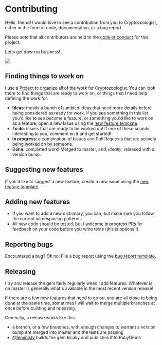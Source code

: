 # Contributing

Hello, friend! I would love to see a contribution from you to Cryptozoologist, either in the form of code, documentation, or a bug report.

Please note that all contributors are held to the [code of conduct](CODE_OF_CONDUCT.md) for this project.

Let's get down to business!

![](http://gifs.feministy.io/images/penguin.gif)

## Finding things to work on

I use a [Project](https://github.com/feministy/cryptozoologist/projects/1) to organize all of the work for Cryptozoologist. You can look there to find things that are ready to work on, or things that I need help defining the work for.

- **Ideas**: mostly a bunch of jumbled ideas that need more details before being considered as ready for work. If you see something in this list you'd like to see become a feature, or something you'd like to work on as a feature, open a new Issue using the [new feature template](ISSUE_TEMPLATES/new_feature.md).
- **To do**: issues that are ready to be worked on! If one of these sounds interesting to you, comment on it and get started!
- **In progress**: a combination of Issues and Pull Requests that are actively being worked on by someone.
- **Done**: completed work! Merged to master, and, _ideally_, released with a version bump.

## Suggesting new features

If you'd like to suggest a new feature, create a new issue using the [new feature template](ISSUE_TEMPLATES/new_feature.md).

## Adding new features

* If you want to add a new dictionary, you can, but make sure you follow the current namespacing patterns
* All new code should be tested, but I welcome in progress PRs for feedback on your code before you write tests (this is optional!)

## Reporting bugs

Encountered a bug? Oh no! File a bug report using the [bug report template](ISSUE_TEMPLATES/bug_report.md).

## Releasing

I try and release the gem fairly regularly when I add features. Whatever is on master is generally what's available in the most recent version release!

If there are a few new features that need to go out and are all close to being done at the same time, sometimes I will wait to merge multiple branches at once before building and releasing.

Generally, a release works like this:

- a branch, or a few branches, with enough changes to warrant a version bump are merged into master and the tests are passing
- [@feministy](https://github.com/feministy) builds the gem locally and publishes it to RubyGems
